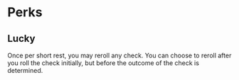 # Perks

## Lucky

Once per short rest, you may reroll any check. You can choose to reroll after you roll the check initially, but before the outcome of the check is determined.



